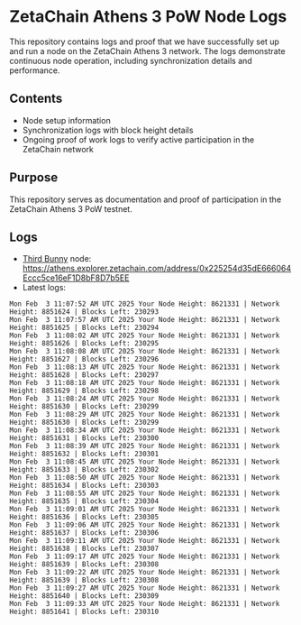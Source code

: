 # ZetaChain Athens 3 PoW Node Logs
This repository contains logs and proof that we have successfully set up and run a node on the ZetaChain Athens 3 network. The logs demonstrate continuous node operation, including synchronization details and performance.

## Contents
- Node setup information
- Synchronization logs with block height details
- Ongoing proof of work logs to verify active participation in the ZetaChain network

## Purpose
This repository serves as documentation and proof of participation in the ZetaChain Athens 3 PoW testnet.

## Logs

- [Third Bunny](https://thirdbunny.xyz/) node: https://athens.explorer.zetachain.com/address/0x225254d35dE666064Eccc5ce16eF1D8bF8D7b5EE
- Latest logs:
```
Mon Feb  3 11:07:52 AM UTC 2025 Your Node Height: 8621331 | Network Height: 8851624 | Blocks Left: 230293
Mon Feb  3 11:07:57 AM UTC 2025 Your Node Height: 8621331 | Network Height: 8851625 | Blocks Left: 230294
Mon Feb  3 11:08:02 AM UTC 2025 Your Node Height: 8621331 | Network Height: 8851626 | Blocks Left: 230295
Mon Feb  3 11:08:08 AM UTC 2025 Your Node Height: 8621331 | Network Height: 8851627 | Blocks Left: 230296
Mon Feb  3 11:08:13 AM UTC 2025 Your Node Height: 8621331 | Network Height: 8851628 | Blocks Left: 230297
Mon Feb  3 11:08:18 AM UTC 2025 Your Node Height: 8621331 | Network Height: 8851629 | Blocks Left: 230298
Mon Feb  3 11:08:24 AM UTC 2025 Your Node Height: 8621331 | Network Height: 8851630 | Blocks Left: 230299
Mon Feb  3 11:08:29 AM UTC 2025 Your Node Height: 8621331 | Network Height: 8851630 | Blocks Left: 230299
Mon Feb  3 11:08:34 AM UTC 2025 Your Node Height: 8621331 | Network Height: 8851631 | Blocks Left: 230300
Mon Feb  3 11:08:39 AM UTC 2025 Your Node Height: 8621331 | Network Height: 8851632 | Blocks Left: 230301
Mon Feb  3 11:08:45 AM UTC 2025 Your Node Height: 8621331 | Network Height: 8851633 | Blocks Left: 230302
Mon Feb  3 11:08:50 AM UTC 2025 Your Node Height: 8621331 | Network Height: 8851634 | Blocks Left: 230303
Mon Feb  3 11:08:55 AM UTC 2025 Your Node Height: 8621331 | Network Height: 8851635 | Blocks Left: 230304
Mon Feb  3 11:09:01 AM UTC 2025 Your Node Height: 8621331 | Network Height: 8851636 | Blocks Left: 230305
Mon Feb  3 11:09:06 AM UTC 2025 Your Node Height: 8621331 | Network Height: 8851637 | Blocks Left: 230306
Mon Feb  3 11:09:11 AM UTC 2025 Your Node Height: 8621331 | Network Height: 8851638 | Blocks Left: 230307
Mon Feb  3 11:09:17 AM UTC 2025 Your Node Height: 8621331 | Network Height: 8851639 | Blocks Left: 230308
Mon Feb  3 11:09:22 AM UTC 2025 Your Node Height: 8621331 | Network Height: 8851639 | Blocks Left: 230308
Mon Feb  3 11:09:27 AM UTC 2025 Your Node Height: 8621331 | Network Height: 8851640 | Blocks Left: 230309
Mon Feb  3 11:09:33 AM UTC 2025 Your Node Height: 8621331 | Network Height: 8851641 | Blocks Left: 230310
```
